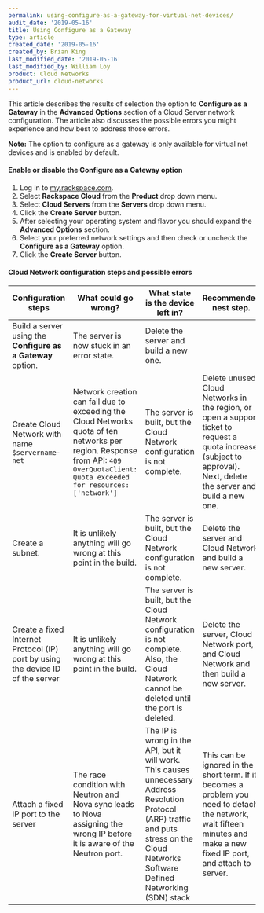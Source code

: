 ```yaml
---
permalink: using-configure-as-a-gateway-for-virtual-net-devices/
audit_date: '2019-05-16'
title: Using Configure as a Gateway
type: article
created_date: '2019-05-16'
created_by: Brian King
last_modified_date: '2019-05-16'
last_modified_by: William Loy
product: Cloud Networks
product_url: cloud-networks
---
```


This article describes the results of selection the option to **Configure as a Gateway** in the **Advanced Options** section of a Cloud Server network configuration. The article also discusses the possible errors you might experience and how best to address those errors.

**Note:** The option to configure as a gateway is only available for virtual net devices and is enabled by default.

#### Enable or disable the Configure as a Gateway option

1. Log in to [my.rackspace.com](https://my.rackspace.com).
2. Select **Rackspace Cloud** from the **Product** drop down menu.
3. Select **Cloud Servers** from the **Servers** drop down menu.
4. Click the **Create Server** button.
5. After selecting your operating system and flavor you should expand the **Advanced Options** section.
6. Select your preferred network settings and then check or uncheck the **Configure as a Gateway** option.
7. Click the **Create Server** button.


#### Cloud Network configuration steps and possible errors

| Configuration steps| What could go wrong? | What state is the device left in? | Recommended nest step. |
|--------|----------------------|-----------------------------------|------------------------|
|Build a server using the **Configure as a Gateway** option. | The server is now stuck in an error state. | Delete the server and build a new one.|
|Create Cloud Network with name `$servername-net` | Network creation can fail due to exceeding the Cloud Networks quota of ten networks per region. Response from API: `409 OverQuotaClient: Quota exceeded for resources: ['network']`	| The server is built, but the Cloud Network configuration is not complete.| Delete unused Cloud Networks in the region, or open a support ticket to request a quota increase (subject to approval). Next, delete the server and build a new one.|
|Create a subnet.| It is unlikely anything will go wrong at this point in the build.| The server is built, but the Cloud Network configuration is not complete.| Delete the server and Cloud Network and build a new server.|
| Create a fixed Internet Protocol (IP) port by using the device ID of the server| It is unlikely anything will go wrong at this point in the build.| The server is built, but the Cloud Network configuration is not complete. Also, the Cloud Network cannot be deleted until the port is deleted.| Delete the server, Cloud Network port, and Cloud Network and then build a new server.|
| Attach a fixed IP port to the server| The race condition with Neutron and Nova sync leads to Nova assigning the wrong IP before it is aware of the Neutron port.| The IP is wrong in the API, but it will work. This causes unnecessary Address Resolution Protocol (ARP) traffic and puts stress on the Cloud Networks Software Defined Networking (SDN) stack| This can be ignored in the short term. If it becomes a problem you need to detach the network, wait fifteen minutes and make a new fixed IP port, and attach to server.|
